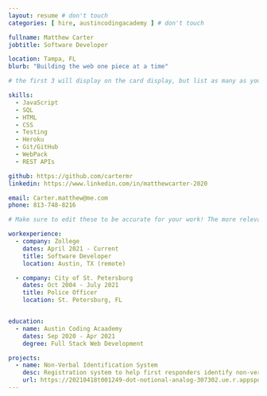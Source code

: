 ```yaml
---
layout: resume # don't touch
categories: [ hire, austincodingacademy ] # don't touch

fullname: Matthew Carter
jobtitle: Software Developer

location: Tampa, FL
blurb: "Building the web one piece at a time"

# the first 3 will display on the card display, but list as many as you want, they will be visible on your hire page

skills:
  - JavaScript
  - SQL
  - HTML
  - CSS
  - Testing
  - Heroku
  - Git/GitHub
  - WebPack
  - REST APIs

github: https://github.com/cartermr
linkedin: https://www.linkedin.com/in/matthewcarter-2020

email: Carter.matthew@me.com
phone: 813-748-8216

# Make sure to edit these to be accurate for your work! The more relevant the better if the role was technical, don't feel like you need to put every job you've had.

workexperience:
  - company: Zollege
    dates: April 2021 - Current
    title: Software Developer
    location: Austin, TX (remote)

  - company: City of St. Petersburg
    dates: Oct 2004 - July 2021
    title: Police Officer
    location: St. Petersburg, FL


education:
  - name: Austin Coding Acaademy
    dates: Sep 2020 - Apr 2021
    degree: Full Stack Web Development

projects:
  - name: Non-Verbal Identification System
    desc: Registration system to help first responders identify non-verbal people by physical descriptors and help them get back to family when lost.
    url: https://20210418t001249-dot-notional-analog-307302.ue.r.appspot.com
---
```

